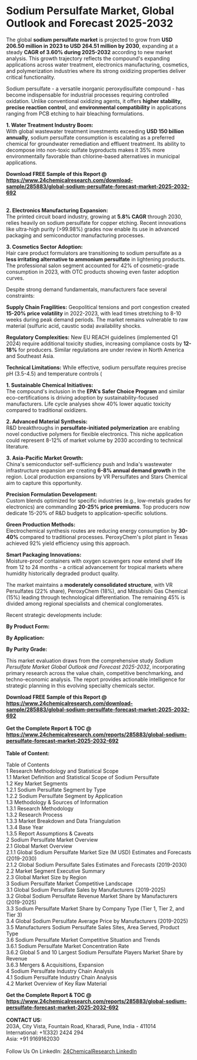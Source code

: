 <h1>Sodium Persulfate Market, Global Outlook and Forecast 2025-2032</h1><p>The global <strong>sodium persulfate market</strong> is projected to grow from <strong>USD 206.50 million in 2023 to USD 264.51 million by 2030</strong>, expanding at a steady <strong>CAGR of 3.60% during 2025-2032</strong> according to new market analysis. This growth trajectory reflects the compound's expanding applications across water treatment, electronics manufacturing, cosmetics, and polymerization industries where its strong oxidizing properties deliver critical functionality.</p><p>Sodium persulfate - a versatile inorganic peroxydisulfate compound - has become indispensable for industrial processes requiring controlled oxidation. Unlike conventional oxidizing agents, it offers <strong>higher stability, precise reaction control</strong>, and <strong>environmental compatibility</strong> in applications ranging from PCB etching to hair bleaching formulations.</p><p><strong>1. Water Treatment Industry Boom:</strong><br>
With global wastewater treatment investments exceeding <strong>USD 150 billion annually</strong>, sodium persulfate consumption is escalating as a preferred chemical for groundwater remediation and effluent treatment. Its ability to decompose into non-toxic sulfate byproducts makes it 35% more environmentally favorable than chlorine-based alternatives in municipal applications.</p><div><b>Download FREE Sample of this Report @ 
            <a href="https://www.24chemicalresearch.com/download-sample/285883/global-sodium-persulfate-forecast-market-2025-2032-692">
            https://www.24chemicalresearch.com/download-sample/285883/global-sodium-persulfate-forecast-market-2025-2032-692</a></b></div><br><p><strong>2. Electronics Manufacturing Expansion:</strong><br>
The printed circuit board industry, growing at <strong>5.8% CAGR</strong> through 2030, relies heavily on sodium persulfate for copper etching. Recent innovations like ultra-high purity (&gt;99.98%) grades now enable its use in advanced packaging and semiconductor manufacturing processes.</p><p><strong>3. Cosmetics Sector Adoption:</strong><br>
Hair care product formulators are transitioning to sodium persulfate as a <strong>less irritating alternative to ammonium persulfate</strong> in lightening products. The professional salon segment accounted for 42% of cosmetic-grade consumption in 2023, with OTC products showing even faster adoption curves.</p><p>Despite strong demand fundamentals, manufacturers face several constraints:</p><p><strong>Supply Chain Fragilities:</strong> Geopolitical tensions and port congestion created <strong>15-20% price volatility</strong> in 2022-2023, with lead times stretching to 8-10 weeks during peak demand periods. The market remains vulnerable to raw material (sulfuric acid, caustic soda) availability shocks.</p><p><strong>Regulatory Complexities:</strong> New EU REACH guidelines (implemented Q1 2024) require additional toxicity studies, increasing compliance costs by <strong>12-18%</strong> for producers. Similar regulations are under review in North America and Southeast Asia.</p><p><strong>Technical Limitations:</strong> While effective, sodium persulfate requires precise pH (3.5-4.5) and temperature controls (
	</p><p><strong>1. Sustainable Chemical Initiatives:</strong><br>
The compound's inclusion in the <strong>EPA's Safer Choice Program</strong> and similar eco-certifications is driving adoption by sustainability-focused manufacturers. Life cycle analyses show 40% lower aquatic toxicity compared to traditional oxidizers.</p><p><strong>2. Advanced Material Synthesis:</strong><br>
R&amp;D breakthroughs in <strong>persulfate-initiated polymerization</strong> are enabling novel conductive polymers for flexible electronics. This niche application could represent 8-12% of market volume by 2030 according to technical literature.</p><p><strong>3. Asia-Pacific Market Growth:</strong><br>
China's semiconductor self-sufficiency push and India's wastewater infrastructure expansion are creating <strong>6-8% annual demand growth</strong> in the region. Local production expansions by VR Persulfates and Stars Chemical aim to capture this opportunity.</p><p><strong>Precision Formulation Development:</strong><br>
	Custom blends optimized for specific industries (e.g., low-metals grades for electronics) are commanding <strong>20-25% price premiums</strong>. Top producers now dedicate 15-20% of R&amp;D budgets to application-specific solutions.</p><p><strong>Green Production Methods:</strong><br>
	Electrochemical synthesis routes are reducing energy consumption by <strong>30-40%</strong> compared to traditional processes. PeroxyChem's pilot plant in Texas achieved 92% yield efficiency using this approach.</p><p><strong>Smart Packaging Innovations:</strong><br>
	Moisture-proof containers with oxygen scavengers now extend shelf life from 12 to 24 months - a critical advancement for tropical markets where humidity historically degraded product quality.</p><p>The market maintains a <strong>moderately consolidated structure</strong>, with VR Persulfates (22% share), PeroxyChem (18%), and Mitsubishi Gas Chemical (15%) leading through technological differentiation. The remaining 45% is divided among regional specialists and chemical conglomerates.</p><p>Recent strategic developments include:</p><p><strong>By Product Form:</strong></p><p><strong>By Application:</strong></p><p><strong>By Purity Grade:</strong></p><p>This market evaluation draws from the comprehensive study <em>Sodium Persulfate Market Global Outlook and Forecast 2025-2032</em>, incorporating primary research across the value chain, competitive benchmarking, and techno-economic analysis. The report provides actionable intelligence for strategic planning in this evolving specialty chemicals sector.</p><div><b>Download FREE Sample of this Report @ 
            <a href="https://www.24chemicalresearch.com/download-sample/285883/global-sodium-persulfate-forecast-market-2025-2032-692">
            https://www.24chemicalresearch.com/download-sample/285883/global-sodium-persulfate-forecast-market-2025-2032-692</a></b></div><br><div><b>Get the Complete Report & TOC @ 
            <a href="https://www.24chemicalresearch.com/reports/285883/global-sodium-persulfate-forecast-market-2025-2032-692">
            https://www.24chemicalresearch.com/reports/285883/global-sodium-persulfate-forecast-market-2025-2032-692</a></b></div><br>
            <b>Table of Content:</b><p>Table of Contents<br />
1 Research Methodology and Statistical Scope<br />
1.1 Market Definition and Statistical Scope of Sodium Persulfate<br />
1.2 Key Market Segments<br />
1.2.1 Sodium Persulfate Segment by Type<br />
1.2.2 Sodium Persulfate Segment by Application<br />
1.3 Methodology & Sources of Information<br />
1.3.1 Research Methodology<br />
1.3.2 Research Process<br />
1.3.3 Market Breakdown and Data Triangulation<br />
1.3.4 Base Year<br />
1.3.5 Report Assumptions & Caveats<br />
2 Sodium Persulfate Market Overview<br />
2.1 Global Market Overview<br />
2.1.1 Global Sodium Persulfate Market Size (M USD) Estimates and Forecasts (2019-2030)<br />
2.1.2 Global Sodium Persulfate Sales Estimates and Forecasts (2019-2030)<br />
2.2 Market Segment Executive Summary<br />
2.3 Global Market Size by Region<br />
3 Sodium Persulfate Market Competitive Landscape<br />
3.1 Global Sodium Persulfate Sales by Manufacturers (2019-2025)<br />
3.2 Global Sodium Persulfate Revenue Market Share by Manufacturers (2019-2025)<br />
3.3 Sodium Persulfate Market Share by Company Type (Tier 1, Tier 2, and Tier 3)<br />
3.4 Global Sodium Persulfate Average Price by Manufacturers (2019-2025)<br />
3.5 Manufacturers Sodium Persulfate Sales Sites, Area Served, Product Type<br />
3.6 Sodium Persulfate Market Competitive Situation and Trends<br />
3.6.1 Sodium Persulfate Market Concentration Rate<br />
3.6.2 Global 5 and 10 Largest Sodium Persulfate Players Market Share by Revenue<br />
3.6.3 Mergers & Acquisitions, Expansion<br />
4 Sodium Persulfate Industry Chain Analysis<br />
4.1 Sodium Persulfate Industry Chain Analysis<br />
4.2 Market Overview of Key Raw Material</p><div><b>Get the Complete Report & TOC @ 
            <a href="https://www.24chemicalresearch.com/reports/285883/global-sodium-persulfate-forecast-market-2025-2032-692">
            https://www.24chemicalresearch.com/reports/285883/global-sodium-persulfate-forecast-market-2025-2032-692</a></b></div><br><b>CONTACT US:</b><br>
            203A, City Vista, Fountain Road, Kharadi, Pune, India - 411014<br>
            International: +1(332) 2424 294<br>
            Asia: +91 9169162030 <br><br>
            Follow Us On LinkedIn: <a href="https://www.linkedin.com/company/24chemicalresearch/">24ChemicalResearch LinkedIn</a>
